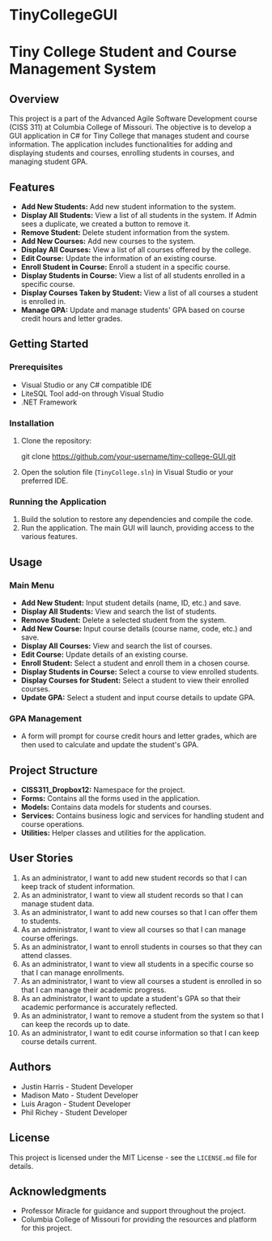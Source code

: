 # TinyCollegeGUI
# Tiny College Student and Course Management System

## Overview
This project is a part of the Advanced Agile Software Development course (CISS 311) at Columbia College of Missouri. The objective is to develop a GUI application in C# for Tiny College that manages student and course information. The application includes functionalities for adding and displaying students and courses, enrolling students in courses, and managing student GPA.

## Features
- **Add New Students:** Add new student information to the system.
- **Display All Students:** View a list of all students in the system. If Admin sees a duplicate, we created a button to remove it.
- **Remove Student:** Delete student information from the system.
- **Add New Courses:** Add new courses to the system.
- **Display All Courses:** View a list of all courses offered by the college.
- **Edit Course:** Update the information of an existing course.
- **Enroll Student in Course:** Enroll a student in a specific course.
- **Display Students in Course:** View a list of all students enrolled in a specific course.
- **Display Courses Taken by Student:** View a list of all courses a student is enrolled in.
- **Manage GPA:** Update and manage students' GPA based on course credit hours and letter grades.

## Getting Started
### Prerequisites
- Visual Studio or any C# compatible IDE
- LiteSQL Tool add-on through Visual Studio
- .NET Framework

### Installation
1. Clone the repository:
   
    git clone https://github.com/your-username/tiny-college-GUI.git
    
2. Open the solution file (`TinyCollege.sln`) in Visual Studio or your preferred IDE.

### Running the Application
1. Build the solution to restore any dependencies and compile the code.
2. Run the application. The main GUI will launch, providing access to the various features.

## Usage
### Main Menu
- **Add New Student:** Input student details (name, ID, etc.) and save.
- **Display All Students:** View and search the list of students.
- **Remove Student:** Delete a selected student from the system.
- **Add New Course:** Input course details (course name, code, etc.) and save.
- **Display All Courses:** View and search the list of courses.
- **Edit Course:** Update details of an existing course.
- **Enroll Student:** Select a student and enroll them in a chosen course.
- **Display Students in Course:** Select a course to view enrolled students.
- **Display Courses for Student:** Select a student to view their enrolled courses.
- **Update GPA:** Select a student and input course details to update GPA.

### GPA Management
- A form will prompt for course credit hours and letter grades, which are then used to calculate and update the student's GPA.

## Project Structure
- **CISS311_Dropbox12:** Namespace for the project.
- **Forms:** Contains all the forms used in the application.
- **Models:** Contains data models for students and courses.
- **Services:** Contains business logic and services for handling student and course operations.
- **Utilities:** Helper classes and utilities for the application.

## User Stories
1. As an administrator, I want to add new student records so that I can keep track of student information.
2. As an administrator, I want to view all student records so that I can manage student data.
3. As an administrator, I want to add new courses so that I can offer them to students.
4. As an administrator, I want to view all courses so that I can manage course offerings.
5. As an administrator, I want to enroll students in courses so that they can attend classes.
6. As an administrator, I want to view all students in a specific course so that I can manage enrollments.
7. As an administrator, I want to view all courses a student is enrolled in so that I can manage their academic progress.
8. As an administrator, I want to update a student's GPA so that their academic performance is accurately reflected.
9. As an administrator, I want to remove a student from the system so that I can keep the records up to date.
10. As an administrator, I want to edit course information so that I can keep course details current.

## Authors
- Justin Harris   -  Student Developer
- Madison Mato    -  Student Developer
- Luis Aragon     -  Student Developer
- Phil Richey     -  Student Developer


## License
This project is licensed under the MIT License - see the `LICENSE.md` file for details.

## Acknowledgments
- Professor Miracle for guidance and support throughout the project.
- Columbia College of Missouri for providing the resources and platform for this project.


